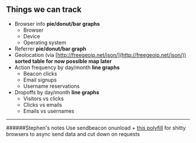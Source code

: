 ## Things we can track
+ Browser info **pie/donut/bar graphs**
  * Browser 
  * Device 
  * Operating system
+ Referrer **pie/donut/bar graph**
+ Geolocation (via [http://freegeoip.net/json/](http://freegeoip.net/json/)) **sorted table for now possible map later**
+ Action frequency by day/month **line graphs**
  * Beacon clicks
  * Email signups
  * Username reservations 
+ Dropoffs by day/month **line graphs**
  * Visitors vs clicks
  * Clicks vs emails
  * Emails vs usernames

---
######Stephen's notes
Use sendbeacon onunload + [this polyfill](https://github.com/miguelmota/Navigator.sendBeacon/blob/master/sendbeacon.js) for shitty browsers to async send data and cut down on requests
